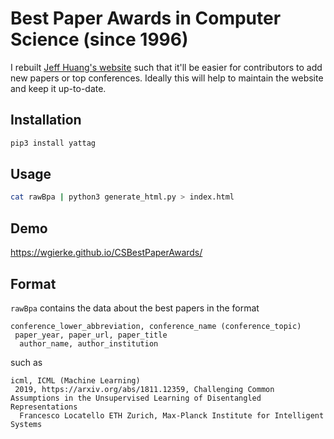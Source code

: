 # Best Paper Awards in Computer Science (since 1996)
I rebuilt [Jeff Huang's website](https://jeffhuang.com/best_paper_awards.html) such that it'll be easier for contributors to add new papers or top conferences.
Ideally this will help to maintain the website and keep it up-to-date.

## Installation
```python
pip3 install yattag
```

## Usage
```bash
cat rawBpa | python3 generate_html.py > index.html
```

## Demo
https://wgierke.github.io/CSBestPaperAwards/

## Format
`rawBpa` contains the data about the best papers in the format
```
conference_lower_abbreviation, conference_name (conference_topic)
 paper_year, paper_url, paper_title
  author_name, author_institution
 ```
such as
```
icml, ICML (Machine Learning)
 2019, https://arxiv.org/abs/1811.12359, Challenging Common Assumptions in the Unsupervised Learning of Disentangled Representations
  Francesco Locatello ETH Zurich, Max-Planck Institute for Intelligent Systems
 ```
